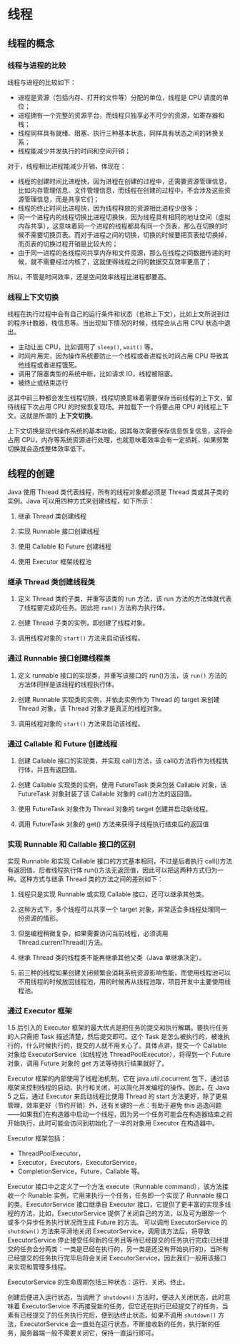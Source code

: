 # 线程

## 线程的概念

### 线程与进程的比较

线程与进程的比较如下：

- 进程是资源（包括内存、打开的文件等）分配的单位，线程是 CPU 调度的单位；
- 进程拥有一个完整的资源平台，而线程只独享必不可少的资源，如寄存器和栈；
- 线程同样具有就绪、阻塞、执行三种基本状态，同样具有状态之间的转换关系；
- 线程能减少并发执行的时间和空间开销；

对于，线程相比进程能减少开销，体现在：

- 线程的创建时间比进程快，因为进程在创建的过程中，还需要资源管理信息，比如内存管理信息、文件管理信息，而线程在创建的过程中，不会涉及这些资源管理信息，而是共享它们；
- 线程的终止时间比进程快，因为线程释放的资源相比进程少很多；
- 同一个进程内的线程切换比进程切换快，因为线程具有相同的地址空间（虚拟内存共享），这意味着同一个进程的线程都具有同一个页表，那么在切换的时候不需要切换页表。而对于进程之间的切换，切换的时候要把页表给切换掉，而页表的切换过程开销是比较大的；
- 由于同一进程的各线程间共享内存和文件资源，那么在线程之间数据传递的时候，就不需要经过内核了，这就使得线程之间的数据交互效率更高了；

所以，不管是时间效率，还是空间效率线程比进程都要高。

### 线程上下文切换

线程在执行过程中会有自己的运行条件和状态（也称上下文），比如上文所说到过的程序计数器，栈信息等。当出现如下情况的时候，线程会从占用 CPU 状态中退出。

- 主动让出 CPU，比如调用了 `sleep()`, `wait()` 等。
- 时间片用完，因为操作系统要防止一个线程或者进程长时间占用 CPU 导致其他线程或者进程饿死。
- 调用了阻塞类型的系统中断，比如请求 IO，线程被阻塞。
- 被终止或结束运行

这其中前三种都会发生线程切换，线程切换意味着需要保存当前线程的上下文，留待线程下次占用 CPU 的时候恢复现场。并加载下一个将要占用 CPU 的线程上下文。这就是所谓的 **上下文切换**。

上下文切换是现代操作系统的基本功能，因其每次需要保存信息恢复信息，这将会占用 CPU，内存等系统资源进行处理，也就意味着效率会有一定损耗，如果频繁切换就会造成整体效率低下。

## 线程的创建

Java 使用 Thread 类代表线程，所有的线程对象都必须是 Thread 类或其子类的实例。Java 可以用四种方式来创建线程，如下所示：

1. 继承 Thread 类创建线程

2. 实现 Runnable 接口创建线程

3. 使用 Callable 和 Future 创建线程

4. 使用 Executor 框架线程池

### 继承 Thread 类创建线程类

1. 定义 Thread 类的子类，并重写该类的 run 方法，该 run 方法的方法体就代表了线程要完成的任务。因此把 `run()` 方法称为执行体。

2. 创建 Thread 子类的实例，即创建了线程对象。

3. 调用线程对象的 `start()` 方法来启动该线程。

### 通过 Runnable 接口创建线程类

1. 定义 runnable 接口的实现类，并重写该接口的 run()方法，该 `run()` 方法的方法体同样是该线程的线程执行体。

2. 创建 Runnable 实现类的实例，并依此实例作为 Thread 的 target 来创建 Thread 对象，该 Thread 对象才是真正的线程对象。

3. 调用线程对象的 `start()` 方法来启动该线程。

### 通过 Callable 和 Future 创建线程

1. 创建 Callable 接口的实现类，并实现 call()方法，该 call()方法将作为线程执行体，并且有返回值。

2. 创建 Callable 实现类的实例，使用 FutureTask 类来包装 Callable 对象，该 FutureTask 对象封装了该 Callable 对象的 call()方法的返回值。

3. 使用 FutureTask 对象作为 Thread 对象的 target 创建并启动新线程。

4. 调用 FutureTask 对象的 get() 方法来获得子线程执行结束后的返回值

### 实现 Runnable 和 Callable 接口的区别

实现 Runnable 和实现 Callable 接口的方式基本相同，不过是后者执行 call()方法有返回值，后者线程执行体 run()方法无返回值，因此可以把这两种方式归为一种。这种方式与继承 Thread 类的方法之间的差别如下：

1. 线程只是实现 Runnable 或实现 Callable 接口，还可以继承其他类。

2. 这种方式下，多个线程可以共享一个 target 对象，非常适合多线程处理同一份资源的情形。

3. 但是编程稍微复杂，如果需要访问当前线程，必须调用 Thread.currentThread()方法。

4. 继承 Thread 类的线程类不能再继承其他父类（Java 单继承决定）。

5. 前三种的线程如果创建关闭频繁会消耗系统资源影响性能，而使用线程池可以不用线程的时候放回线程池，用的时候再从线程池取，项目开发中主要使用线程池。

### 通过 Executor 框架

1.5 后引入的 Executor 框架的最大优点是把任务的提交和执行解耦。要执行任务的人只需把 Task 描述清楚，然后提交即可。这个 Task 是怎么被执行的，被谁执行的，什么时候执行的，提交的人就不用关心了。具体点讲，提交一个 Callable 对象给 ExecutorService（如线程池 ThreadPoolExecutor），将得到一个 Future 对象，调用 Future 对象的 get 方法等待执行结果就好了。

Executor 框架的内部使用了线程池机制，它在 java.util.cocurrent 包下，通过该框架来控制线程的启动、执行和关闭，可以简化并发编程的操作。因此，在 Java 5 之后，通过 Executor 来启动线程比使用 Thread 的 start 方法更好，除了更易管理，效率更好（节约开销）外，还有关键的一点：有助于避免 this 逃逸问题——如果我们在构造器中启动一个线程，因为另一个任务可能会在构造器结束之前开始执行，此时可能会访问到初始化了一半的对象用 Executor 在构造器中。

Executor 框架包括：

- ThreadPoolExecutor，
- Executor，Executors，ExecutorService，
- CompletionService，Future，Callable 等。

Executor 接口中之定义了一个方法 execute（Runnable command），该方法接收一个 Runable 实例，它用来执行一个任务，任务即一个实现了 Runnable 接口的类。ExecutorService 接口继承自 Executor 接口，它提供了更丰富的实现多线程的方法，比如，ExecutorService 提供了关闭自己的方法，以及可为跟踪一个或多个异步任务执行状况而生成 Future 的方法。 可以调用 ExecutorService 的 `shutdown()` 方法来平滑地关闭 ExecutorService，调用该方法后，将导致 ExecutorService 停止接受任何新的任务且等待已经提交的任务执行完成(已经提交的任务会分两类：一类是已经在执行的，另一类是还没有开始执行的)，当所有已经提交的任务执行完毕后将会关闭 ExecutorService。因此我们一般用该接口来实现和管理多线程。

ExecutorService 的生命周期包括三种状态：运行、关闭、终止。

创建后便进入运行状态，当调用了 `shutdown()` 方法时，便进入关闭状态，此时意味着 ExecutorService 不再接受新的任务，但它还在执行已经提交了的任务，当素有已经提交了的任务执行完后，便到达终止状态。如果不调用 `shutdown()` 方法，ExecutorService 会一直处在运行状态，不断接收新的任务，执行新的任务，服务器端一般不需要关闭它，保持一直运行即可。
